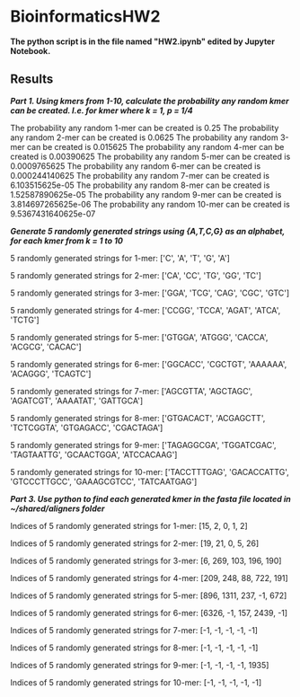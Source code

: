 # BioinformaticsHW2

**The python script is in the file named "HW2.ipynb" edited by Jupyter Notebook.**

## Results

***Part 1. Using kmers from 1-10, calculate the probability any random kmer can be created. I.e. for kmer where k = 1, p = 1/4***
  
The probability any random 1-mer can be created is 0.25
The probability any random 2-mer can be created is 0.0625
The probability any random 3-mer can be created is 0.015625
The probability any random 4-mer can be created is 0.00390625
The probability any random 5-mer can be created is 0.0009765625
The probability any random 6-mer can be created is 0.000244140625
The probability any random 7-mer can be created is 6.103515625e-05
The probability any random 8-mer can be created is 1.52587890625e-05
The probability any random 9-mer can be created is 3.814697265625e-06
The probability any random 10-mer can be created is 9.5367431640625e-07
  
***Generate 5 randomly generated strings using {A,T,C,G} as an alphabet, for each kmer from k = 1 to 10***
  
5 randomly generated strings for 1-mer:
\['C', 'A', 'T', 'G', 'A']

5 randomly generated strings for 2-mer:
\['CA', 'CC', 'TG', 'GG', 'TC']

5 randomly generated strings for 3-mer:
\['GGA', 'TCG', 'CAG', 'CGC', 'GTC']

5 randomly generated strings for 4-mer:
\['CCGG', 'TCCA', 'AGAT', 'ATCA', 'TCTG']

5 randomly generated strings for 5-mer:
\['GTGGA', 'ATGGG', 'CACCA', 'ACGCG', 'CACAC']

5 randomly generated strings for 6-mer:
\['GGCACC', 'CGCTGT', 'AAAAAA', 'ACAGGG', 'TCAGTC']

5 randomly generated strings for 7-mer:
\['AGCGTTA', 'AGCTAGC', 'AGATCGT', 'AAAATAT', 'GATTGCA']

5 randomly generated strings for 8-mer:
\['GTGACACT', 'ACGAGCTT', 'TCTCGGTA', 'GTGAGACC', 'CGACTAGA']

5 randomly generated strings for 9-mer:
\['TAGAGGCGA', 'TGGATCGAC', 'TAGTAATTG', 'GCAACTGGA', 'ATCCACAAG']

5 randomly generated strings for 10-mer:
\['TACCTTTGAG', 'GACACCATTG', 'GTCCCTTGCC', 'GAAAGCGTCC', 'TATCAATGAG']
  
***Part 3. Use python to find each generated kmer in the fasta file located in ~/shared/aligners folder***
  
Indices of 5 randomly generated strings for 1-mer:
\[15, 2, 0, 1, 2]

Indices of 5 randomly generated strings for 2-mer:
\[19, 21, 0, 5, 26]

Indices of 5 randomly generated strings for 3-mer:
\[6, 269, 103, 196, 190]

Indices of 5 randomly generated strings for 4-mer:
\[209, 248, 88, 722, 191]

Indices of 5 randomly generated strings for 5-mer:
\[896, 1311, 237, -1, 672]

Indices of 5 randomly generated strings for 6-mer:
\[6326, -1, 157, 2439, -1]

Indices of 5 randomly generated strings for 7-mer:
\[-1, -1, -1, -1, -1]

Indices of 5 randomly generated strings for 8-mer:
\[-1, -1, -1, -1, -1]

Indices of 5 randomly generated strings for 9-mer:
\[-1, -1, -1, -1, 1935]

Indices of 5 randomly generated strings for 10-mer:
\[-1, -1, -1, -1, -1]
